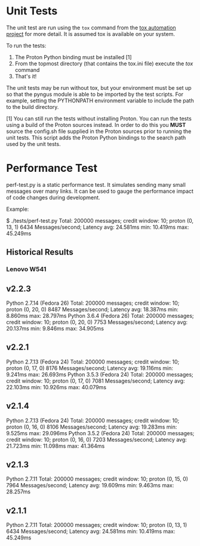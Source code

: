# Unit Tests #

The unit test are run using the `tox` command from the [tox automation
project](https://testrun.org/tox/latest) for more detail.  It is
assumed tox is available on your system.

To run the tests:

1. The Proton Python binding must be installed [1]
2. From the topmost directory (that contains the tox.ini file) execute the *tox* command
3. That's it!

The unit tests may be run without tox, but your environment must be
set up so that the pyngus module is able to be imported by the test
scripts.  For example, setting the PYTHONPATH environment variable to
include the path to the build directory.

[1] You can still run the tests without installing Proton.  You can
run the tests using a build of the Proton sources instead.  In order
to do this you **MUST** source the config.sh file supplied in the
Proton sources prior to running the unit tests.  This script adds the
Proton Python bindings to the search path used by the unit tests.


# Performance Test #

perf-test.py is a static performance test.  It simulates sending many
small messages over many links.  It can be used to gauge the
performance impact of code changes during development.

Example:

$ ./tests/perf-test.py
Total: 200000 messages; credit window: 10; proton (0, 13, 1)
6434 Messages/second; Latency avg: 24.581ms min: 10.419ms max: 45.249ms

## Historical Results ##

### Lenovo W541 ###

v2.2.3
------
Python 2.7.14 (Fedora 26)
Total: 200000 messages; credit window: 10; proton (0, 20, 0)
8487 Messages/second; Latency avg: 18.387ms min: 8.860ms max: 28.797ms
Python 3.6.4 (Fedora 26)
Total: 200000 messages; credit window: 10; proton (0, 20, 0)
7753 Messages/second; Latency avg: 20.137ms min: 9.846ms max: 34.905ms

v2.2.1
------
Python 2.7.13 (Fedora 24)
Total: 200000 messages; credit window: 10; proton (0, 17, 0)
8176 Messages/second; Latency avg: 19.116ms min: 9.241ms max: 26.693ms
Python 3.5.3 (Fedora 24)
Total: 200000 messages; credit window: 10; proton (0, 17, 0)
7081 Messages/second; Latency avg: 22.103ms min: 10.926ms max: 40.079ms

v2.1.4
------
Python 2.7.13 (Fedora 24)
Total: 200000 messages; credit window: 10; proton (0, 16, 0)
8106 Messages/second; Latency avg: 19.283ms min: 9.525ms max: 29.096ms
Python 3.5.2 (Fedora 24)
Total: 200000 messages; credit window: 10; proton (0, 16, 0)
7203 Messages/second; Latency avg: 21.723ms min: 11.098ms max: 41.364ms

v2.1.3
------
Python 2.7.11
Total: 200000 messages; credit window: 10; proton (0, 15, 0)
7964 Messages/second; Latency avg: 19.609ms min: 9.463ms max: 28.257ms

v2.1.1
------
Python 2.7.11
Total: 200000 messages; credit window: 10; proton (0, 13, 1)
6434 Messages/second; Latency avg: 24.581ms min: 10.419ms max: 45.249ms
